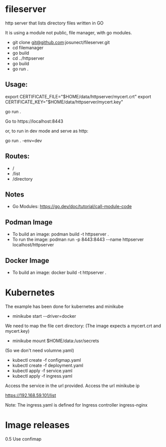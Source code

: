 # fileserver
http server that lists directory files
written in GO 

It is using a module not public, file manager, with go modules. 
- git clone git@github.com:josunect/fileserver.git
- cd filemanager
- go build
- cd ../httpserver
- go build 
- go run .


## Usage: 
export CERTIFICATE_FILE="$HOME/data/httpserver/mycert.crt"
export CERTIFICATE_KEY="$HOME/data/httpserver/mycert.key"

go run .

Go to https://localhost:8443

or, to run in dev mode and serve as http:

go run . -env=dev 

## Routes:

- / 
- /list
- /directory

## Notes 
- Go Modules: https://go.dev/doc/tutorial/call-module-code

## Podman Image
- To build an image:
podman build -t httpserver .
- To run the image: 
podman run -p 8443:8443 --name httpserver localhost/httpserver

## Docker Image
- To build an image:
  docker build -t httpserver .

# Kubernetes
The example has been done for kubernetes and minikube
- minikube start --driver=docker

We need to map the file cert directory: (The image expects a mycert.crt and mycert.key)

- minikube mount $HOME/data:/usr/secrets

(So we don't need volumne.yaml)

- kubectl create -f configmap.yaml
- kubectl create -f deployment.yaml
- kubectl apply -f service.yaml
- kubectl apply -f ingress.yaml 

Access the service in the url provided. Access the url minikube ip

https://192.168.59.101/list

Note: The ingress.yaml is defined for Ingress controller ingress-nginx

# Image releases
0.5 Use confimap